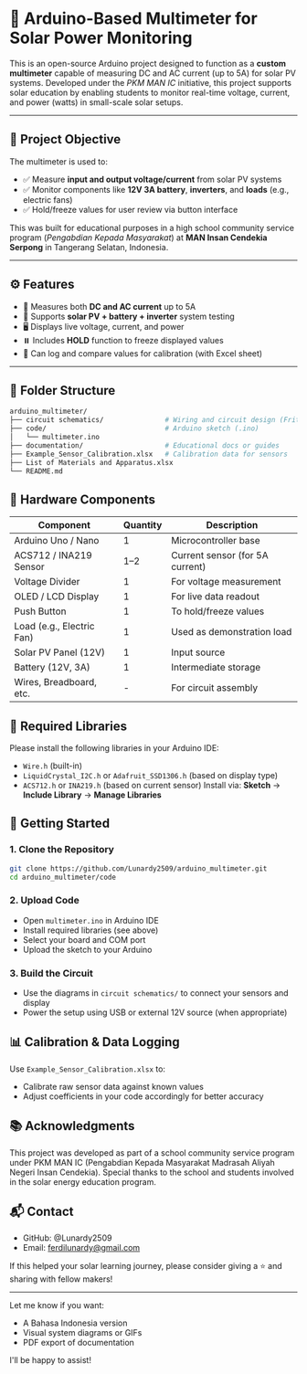 # 🔧 Arduino-Based Multimeter for Solar Power Monitoring

This is an open-source Arduino project designed to function as a **custom multimeter** capable of measuring DC and AC current (up to 5A) for solar PV systems. Developed under the *PKM MAN IC* initiative, this project supports solar education by enabling students to monitor real-time voltage, current, and power (watts) in small-scale solar setups.

---

## 📌 Project Objective

The multimeter is used to:

- ✅ Measure **input and output voltage/current** from solar PV systems
- ✅ Monitor components like **12V 3A battery**, **inverters**, and **loads** (e.g., electric fans)
- ✅ Hold/freeze values for user review via button interface

This was built for educational purposes in a high school community service program (*Pengabdian Kepada Masyarakat*) at **MAN Insan Cendekia Serpong** in Tangerang Selatan, Indonesia.

---

## ⚙️ Features

- 🧪 Measures both **DC and AC current** up to 5A  
- 🔋 Supports **solar PV + battery + inverter** system testing  
- 🖥️ Displays live voltage, current, and power  
- ⏸️ Includes **HOLD** function to freeze displayed values  
- 💾 Can log and compare values for calibration (with Excel sheet)  

---

## 📁 Folder Structure

```bash
arduino_multimeter/
├── circuit schematics/               # Wiring and circuit design (Fritzing/PNG)
├── code/                             # Arduino sketch (.ino)
│   └── multimeter.ino
├── documentation/                    # Educational docs or guides
├── Example_Sensor_Calibration.xlsx   # Calibration data for sensors
├── List of Materials and Apparatus.xlsx
└── README.md
```

## 🔌 Hardware Components
| Component                 | Quantity | Description                     |
| ------------------------- | -------- | ------------------------------- |
| Arduino Uno / Nano        | 1        | Microcontroller base            |
| ACS712 / INA219 Sensor    | 1–2      | Current sensor (for 5A current) |
| Voltage Divider           | 1        | For voltage measurement         |
| OLED / LCD Display        | 1        | For live data readout           |
| Push Button               | 1        | To hold/freeze values           |
| Load (e.g., Electric Fan) | 1        | Used as demonstration load      |
| Solar PV Panel (12V)      | 1        | Input source                    |
| Battery (12V, 3A)         | 1        | Intermediate storage            |
| Wires, Breadboard, etc.   | -        | For circuit assembly            |

## 🧰 Required Libraries
Please install the following libraries in your Arduino IDE:
- `Wire.h` (built-in)
- `LiquidCrystal_I2C.h` or `Adafruit_SSD1306.h` (based on display type)
- `ACS712.h` or `INA219.h` (based on current sensor)
Install via: **Sketch** → **Include Library** → **Manage Libraries**

## 🚀 Getting Started
### 1. Clone the Repository
```bash
git clone https://github.com/Lunardy2509/arduino_multimeter.git
cd arduino_multimeter/code
```

### 2. Upload Code
- Open `multimeter.ino` in Arduino IDE
- Install required libraries (see above)
- Select your board and COM port
- Upload the sketch to your Arduino

### 3. Build the Circuit
- Use the diagrams in `circuit schematics/` to connect your sensors and display
- Power the setup using USB or external 12V source (when appropriate)

## 📊 Calibration & Data Logging
Use `Example_Sensor_Calibration.xlsx` to:
- Calibrate raw sensor data against known values
- Adjust coefficients in your code accordingly for better accuracy

## 📚 Acknowledgments
This project was developed as part of a school community service program under PKM MAN IC (Pengabdian Kepada Masyarakat Madrasah Aliyah Negeri Insan Cendekia). Special thanks to the school and students involved in the solar energy education program.

## 📬 Contact
- GitHub: @Lunardy2509
- Email: ferdilunardy@gmail.com

If this helped your solar learning journey, please consider giving a ⭐️ and sharing with fellow makers!

---

Let me know if you want:
- A Bahasa Indonesia version
- Visual system diagrams or GIFs
- PDF export of documentation

I'll be happy to assist!
